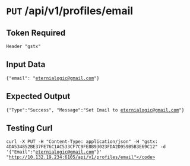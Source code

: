 # <code>PUT</code> /api/v1/profiles/email

## Token Required
	Header "gstx"

## Input Data

<code>{"email": "eternialogic@gmail.com"}</code>

## Expected Output

<code>{"Type":"Success", "Message":"Set Email to eternialogic@gmail.com"}</code>
 
 ## Testing Curl
 
 <code>curl -X PUT -H "Content-Type: application/json" -H "gstx: 4DA534852BE37FE76C1AC533CF7C9FE8B93023FDA2D959B5B3E69C12" -d '{"Email":"eternialogic@gmail.com"}' "http://10.132.19.234:6105/api/v1/profiles/email"</code>